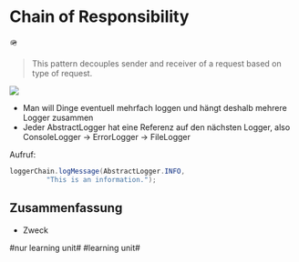 
# Chain of Responsibility
🪖


>  This pattern decouples sender and receiver of a request based on type of request.

![][image-1]

- Man will Dinge eventuell mehrfach loggen und hängt deshalb mehrere Logger zusammen
- Jeder AbstractLogger hat eine Referenz auf den nächsten Logger, also ConsoleLogger -\> ErrorLogger -\> FileLogger

Aufruf: 

```java
loggerChain.logMessage(AbstractLogger.INFO, 
         "This is an information.");
```


## Zusammenfassung
- Zweck

[image-1]:	https://www.tutorialspoint.com/design_pattern/images/chain_pattern_uml_diagram.jpg

#nur learning unit# #learning unit#